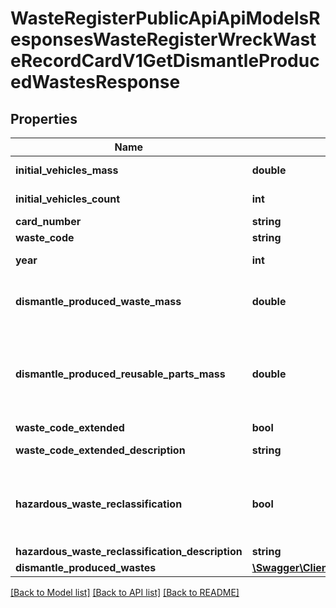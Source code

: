 # WasteRegisterPublicApiApiModelsResponsesWasteRegisterWreckWasteRecordCardV1GetDismantleProducedWastesResponse

## Properties
Name | Type | Description | Notes
------------ | ------------- | ------------- | -------------
**initial_vehicles_mass** | **double** | Masa pojazdów [Mg] | [optional] 
**initial_vehicles_count** | **int** | Liczba pojazdów [szt.] | [optional] 
**card_number** | **string** | Numer karty | [optional] 
**waste_code** | **string** | Kod odpadu | [optional] 
**year** | **int** | Rok kalendarzowy | [optional] 
**dismantle_produced_waste_mass** | **double** | Masa odpadów powstałych z demontażu pojazdów | [optional] 
**dismantle_produced_reusable_parts_mass** | **double** | Masa przedmiotów wyposażenia i części przeznaczonych do ponownego użycia [Mg] | [optional] 
**waste_code_extended** | **bool** | Kod ex | [optional] 
**waste_code_extended_description** | **string** | Rodzaj odpadu ex | [optional] 
**hazardous_waste_reclassification** | **bool** | Zmiana statusu odpadów niebezpiecznych na odpady inne niż niebezpieczne | [optional] 
**hazardous_waste_reclassification_description** | **string** | Rodzaj odpadu | [optional] 
**dismantle_produced_wastes** | [**\Swagger\Client\Model\WasteRegisterPublicApiApiModelsResponsesWasteRegisterWreckWasteRecordCardV1PaginatedPageDismantleProducedWasteListItem**](WasteRegisterPublicApiApiModelsResponsesWasteRegisterWreckWasteRecordCardV1PaginatedPageDismantleProducedWasteListItem.md) |  | [optional] 

[[Back to Model list]](../README.md#documentation-for-models) [[Back to API list]](../README.md#documentation-for-api-endpoints) [[Back to README]](../README.md)


